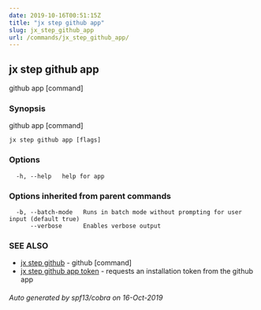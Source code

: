 ```yaml
---
date: 2019-10-16T00:51:15Z
title: "jx step github app"
slug: jx_step_github_app
url: /commands/jx_step_github_app/
---
```

## jx step github app

github app [command]

### Synopsis

github app [command]

```
jx step github app [flags]
```

### Options

```
  -h, --help   help for app
```

### Options inherited from parent commands

```
  -b, --batch-mode   Runs in batch mode without prompting for user input (default true)
      --verbose      Enables verbose output
```

### SEE ALSO

* [jx step github](/commands/jx_step_github/)	 - github [command]
* [jx step github app token](/commands/jx_step_github_app_token/)	 - requests an installation token from the github app

###### Auto generated by spf13/cobra on 16-Oct-2019
